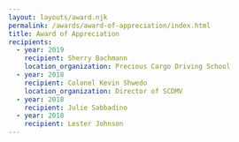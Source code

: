 ```yaml
---
layout: layouts/award.njk
permalink: /awards/award-of-appreciation/index.html
title: Award of Appreciation
recipients:
  - year: 2019
    recipient: Sherry Bachmann
    location_organization: Precious Cargo Driving School
  - year: 2018
    recipient: Colonel Kevin Shwedo
    location_organization: Director of SCDMV
  - year: 2018
    recipient: Julie Sabbadino
  - year: 2018
    recipient: Lester Johnson
---
```


